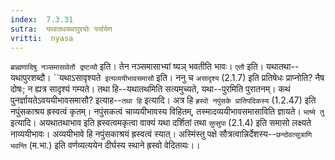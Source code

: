 ```yaml
---
index:  7.3.31
sutra:  यथातथयथापुरयोः पर्यायेण
vritti:  nyasa
---
```


`ब्राह्मणादिषु नञ्समासावेतौ द्रष्टव्यौ` इति। तेन नञ्समासाभ्यां ष्यञ् भवतीति भावः। `एतौ` इति। यथातथा--यथापुरशब्दौ। ``यथाऽसावृश्यते` इत्यव्ययीभावसमासौ` इति। ननु च `असादृश्य` (2.1.7) इति प्रतिषेधः प्राप्नोति? नैष दोषः; न ह्यत्र सादृश्यं गम्यते। तथा हि--यथातथमिति सत्यमुच्यते, यथा--पुरमिति पुरातनम्। कथं पुनर्ज्ञायतेऽवययीभावसमासौ? इत्याह--`तथा हि` इत्यादि। अत्र हि `ह्रस्वो नपुंसके प्रातिपदिकस्य` (1.2.47) इति नपुंसकाश्रय ह्रस्वत्वं कृतम्। नपुंसकत्वं चाव्ययीभावस्य विहितम्, तस्मादव्ययीभावसमासाविति ज्ञायते। `भाष्ये तु` इत्यादि। अयथातथाभाव इति ह्रस्वत्वमकृत्वा वाक्यं यथा दर्शितां तथा `सुप्सुपा` (2.1.4) इति समासो लक्ष्यते नाव्ययीभावः। अव्ययीभावे हि नपुंसकाश्रयं ह्रस्वत्वं स्यात्। अस्मिंस्तु पक्षे सौत्रत्वान्निर्देशस्य--`छन्दोवत्सूत्राणि भवन्ति` (म.भा.) इति वर्णव्यत्ययेन दीर्घस्य स्थाने ह्रस्वो वेदितव्यः।।

